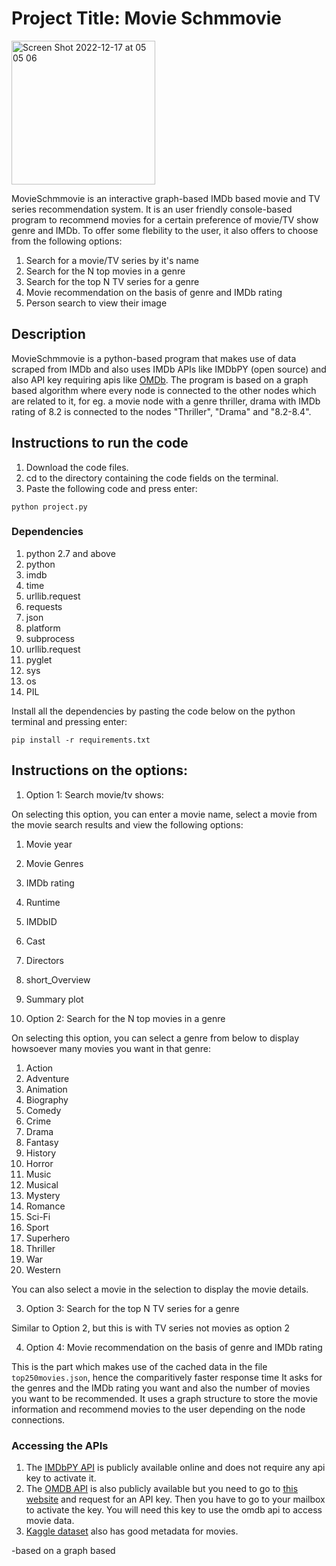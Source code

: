 # Project Title: Movie Schmmovie 

<img width="230" alt="Screen Shot 2022-12-17 at 05 05 06" src="https://user-images.githubusercontent.com/47816217/208236610-4d041f60-30d4-473b-94bc-99b04a69384e.png">


MovieSchmmovie is an interactive graph-based IMDb based movie and TV series recommendation system. It is an user friendly console-based program to 
recommend movies for a certain preference of movie/TV show genre and IMDb. To offer some flebility to the user, it also offers to choose from the following options:

1. Search for a movie/TV series by it's name
2. Search for the N top movies in a genre
3. Search for the top N TV series for a genre
4. Movie recommendation on the basis of genre and IMDb rating
5. Person search to view their image

## Description

MovieSchmmovie is a python-based program that makes use of data scraped from IMDb and also uses IMDb APIs like IMDbPY (open source) and also API key requiring apis like [OMDb](https://www.omdbapi.com/). The program is based on a graph based algorithm where every node is connected to the other nodes
which are related to it, for eg. a movie node with a genre thriller, drama with IMDb rating of 8.2 is connected to the nodes "Thriller", "Drama" and "8.2-8.4". 

## Instructions to run the code
1. Download the code files.
2. cd to the directory containing the code fields on the terminal.
3. Paste the following code and press enter:
```
python project.py
```
### Dependencies
1. python 2.7 and above
2. python
3. imdb
4. time
5. urllib.request
6. requests
7. json
8. platform   
9. subprocess  
10. urllib.request
11. pyglet
12. sys
13. os
14. PIL

Install all the dependencies by pasting the code below on the python terminal and pressing enter: 

```
pip install -r requirements.txt
```

## Instructions on the options:
1. Option 1: Search movie/tv shows:

On selecting this option, you can enter a movie name, select a movie from the movie search results and view the following options:
1. Movie year
2. Movie Genres
3. IMDb rating
4. Runtime 
5. IMDbID
6. Cast
7. Directors
8. short_Overview
9. Summary plot

2. Option 2: Search for the N top movies in a genre

On selecting this option, you can select a genre from below to display howsoever many movies you want in that genre:
1. Action
2. Adventure
3. Animation
4. Biography
5. Comedy
6. Crime
7. Drama
8. Fantasy
9. History
10. Horror
11. Music
12. Musical
13. Mystery
14. Romance
15. Sci-Fi
16. Sport
17. Superhero
18. Thriller
19. War
20. Western

You can also select a movie in the selection to display the movie details.

3. Option 3: Search for the top N TV series for a genre

Similar to Option 2, but this is with TV series not movies as option 2

4. Option 4: Movie recommendation on the basis of genre and IMDb rating

This is the part which makes use of the cached data in the file `top250movies.json`, hence the comparitively faster response time
It asks for the genres and the IMDb rating you want and also the number of movies you want to be recommended. It uses a graph structure to 
store the movie information and recommend movies to the user depending on the node connections.

### Accessing the APIs

1. The [IMDbPY API](https://pypi.org/project/IMDbPY/) is publicly available online and does not require any api key to activate it.
2. The [OMDB API](https://www.omdbapi.com/) is also publicly available but you need to go to [this website](https://www.omdbapi.com/) and request 
for an API key. Then you have to go to your mailbox to activate the key. You will need this key to use the omdb api to access movie data.
3. [Kaggle dataset](https://www.kaggle.com/datasets/rounakbanik/the-movies-dataset) also has good metadata for movies.





-based on a graph based
